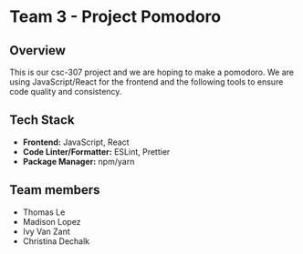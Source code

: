 # Team 3 - Project Pomodoro

## Overview

This is our csc-307 project and we are hoping to make a pomodoro. We are using JavaScript/React for the frontend and the following tools to ensure code quality and consistency.

## Tech Stack

- **Frontend:** JavaScript, React
- **Code Linter/Formatter:** ESLint, Prettier
- **Package Manager:** npm/yarn

## Team members

- Thomas Le
- Madison Lopez
- Ivy Van Zant
- Christina Dechalk
